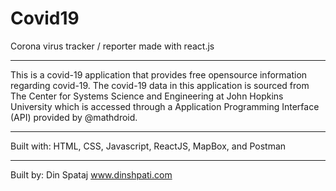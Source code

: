 # Covid19
Corona virus tracker / reporter made with react.js
____________________________________________________________________________________________________________________
This is a covid-19 application that provides free opensource information regarding covid-19. The covid-19 data in this application is sourced from The Center for Systems Science and Engineering at John Hopkins University which is accessed through a Application Programming Interface (API) provided by @mathdroid.
_____________________________________________________________________________________________________________________
Built with: HTML, CSS, Javascript, ReactJS, MapBox, and Postman
_______________________________________________________________
Built by: Din Spataj
www.dinshpati.com
